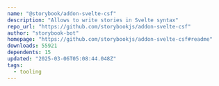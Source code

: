 ```yaml
---
name: "@storybook/addon-svelte-csf"
description: "Allows to write stories in Svelte syntax"
repo_url: "https://github.com/storybookjs/addon-svelte-csf"
author: "storybook-bot"
homepage: "https://github.com/storybookjs/addon-svelte-csf#readme"
downloads: 55921
dependents: 15
updated: "2025-03-06T05:08:44.048Z"
tags: 
  - tooling
---
```

